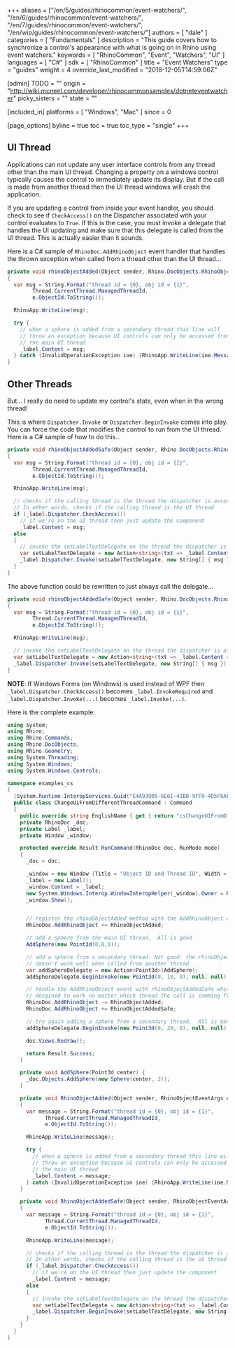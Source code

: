 +++
aliases = ["/en/5/guides/rhinocommon/event-watchers/", "/en/6/guides/rhinocommon/event-watchers/", "/en/7/guides/rhinocommon/event-watchers/", "/en/wip/guides/rhinocommon/event-watchers/"]
authors = [ "dale" ]
categories = [ "Fundamentals" ]
description = "This guide covers how to synchronize a control's appearance with what is going on in Rhino using event watchers."
keywords = [ "RhinoCommon", "Event", "Watchers", "UI" ]
languages = [ "C#" ]
sdk = [ "RhinoCommon" ]
title = "Event Watchers"
type = "guides"
weight = 4
override_last_modified = "2018-12-05T14:59:06Z"

[admin]
TODO = ""
origin = "http://wiki.mcneel.com/developer/rhinocommonsamples/dotneteventwatcher"
picky_sisters = ""
state = ""

[included_in]
platforms = [ "Windows", "Mac" ]
since = 0

[page_options]
byline = true
toc = true
toc_type = "single"
+++

 
## UI Thread

Applications can not update any user interface controls from any thread other than the main UI thread. Changing a property on a windows control typically causes the control to immediately update its display. But if the call is made from another thread then the UI thread windows will crash the application.

If you are updating a control from inside your event handler, you should check to see if `CheckAccess()` on the Dispatcher associated with your control evaluates to `True`. If this is the case, you must invoke a delegate that handles the UI updating and make sure that this delegate is called from the UI thread. This is actually easier than it sounds.

Here is a C# sample of `RhinoDoc.AddRhinoObject` event handler that handles the thrown exception when called from a thread other than the UI thread...

```cs
private void rhinoObjectAdded(Object sender, Rhino.DocObjects.RhinoObjectEventArgs e)
{
  var msg = String.Format("thread id = {0}, obj id = {1}",
        Thread.CurrentThread.ManagedThreadId,
        e.ObjectId.ToString());

  RhinoApp.WriteLine(msg);

  try {
    // when a sphere is added from a secondary thread this line will
    // throw an exception because UI controls can only be accessed from
    // the main UI thread
    _label.Content = msg;
  } catch (InvalidOperationException ioe) {RhinoApp.WriteLine(ioe.Message);}
}
```

## Other Threads

But... I really do need to update my control's state, even when in the wrong thread!

This is where `Dispatcher.Invoke` or `Dispatcher.BeginInvoke` comes into play. You can force the code that modifies the control to run from the UI thread. Here is a C# sample of how to do this...

```cs
private void rhinoObjectAddedSafe(Object sender, Rhino.DocObjects.RhinoObjectEventArgs e)
{
  var msg = String.Format("thread id = {0}, obj id = {1}",
        Thread.CurrentThread.ManagedThreadId,
        e.ObjectId.ToString());

  RhinoApp.WriteLine(msg);

  // checks if the calling thread is the thread the dispatcher is associated with.
  // In other words, checks if the calling thread is the UI thread
  if (_label.Dispatcher.CheckAccess())
    // if we're on the UI thread then just update the component
    _label.Content = msg;
  else
  {
    // invoke the setLabelTextDelegate on the thread the dispatcher is associated with, i.e., the UI thread
    var setLabelTextDelegate = new Action<string>(txt => _label.Content = txt);
    _label.Dispatcher.Invoke(setLabelTextDelegate, new String[] { msg });
  }
}
```

The above function could be rewritten to just always call the delegate...

```cs
private void rhinoObjectAddedSafe(Object sender, Rhino.DocObjects.RhinoObjectEventArgs e)
{
  var msg = String.Format("thread id = {0}, obj id = {1}",
        Thread.CurrentThread.ManagedThreadId,
        e.ObjectId.ToString());

  RhinoApp.WriteLine(msg);

  // invoke the setLabelTextDelegate on the thread the dispatcher is associated with, i.e., the UI thread
  var setLabelTextDelegate = new Action<string>(txt => _label.Content = txt);
  _label.Dispatcher.Invoke(setLabelTextDelegate, new String[] { msg });
}
```

**NOTE**: If Windows Forms (on Windows) is used instead of WPF then `_label.Dispatcher.CheckAccess()` becomes `_label.InvokeRequired` and `_label.Dispatcher.Invoke(...)` becomes `_label.Invoke(...)`.

Here is the complete example:

```cs
using System;
using Rhino;
using Rhino.Commands;
using Rhino.DocObjects;
using Rhino.Geometry;
using System.Threading;
using System.Windows;
using System.Windows.Controls;

namespace examples_cs
{
  [System.Runtime.InteropServices.Guid("E4A93905-6E61-43BB-9FF0-4D5F6AF76704")]
  public class ChangeUiFromDifferentThreadCommand : Command
  {
    public override string EnglishName { get { return "csChangeUIFromDifferentThread"; } }
    private RhinoDoc _doc;
    private Label _label;
    private Window _window;

    protected override Result RunCommand(RhinoDoc doc, RunMode mode)
    {
      _doc = doc;

      _window = new Window {Title = "Object ID and Thread ID", Width = 500, Height = 75};
      _label = new Label();
      _window.Content = _label;
      new System.Windows.Interop.WindowInteropHelper(_window).Owner = Rhino.RhinoApp.MainWindowHandle();
      _window.Show();


      // register the rhinoObjectAdded method with the AddRhinoObject event
      RhinoDoc.AddRhinoObject += RhinoObjectAdded;

      // add a sphere from the main UI thread.  All is good
      AddSphere(new Point3d(0,0,0));

      // add a sphere from a secondary thread. Not good: the rhinoObjectAdded method
      // doesn't work well when called from another thread
      var addSphereDelegate = new Action<Point3d>(AddSphere);
      addSphereDelegate.BeginInvoke(new Point3d(0, 10, 0), null, null);

      // handle the AddRhinoObject event with rhinoObjectAddedSafe which is
      // desgined to work no matter which thread the call is comming from.
      RhinoDoc.AddRhinoObject -= RhinoObjectAdded;
      RhinoDoc.AddRhinoObject += RhinoObjectAddedSafe;

      // try again adding a sphere from a secondary thread.  All is good!
      addSphereDelegate.BeginInvoke(new Point3d(0, 20, 0), null, null);

      doc.Views.Redraw();

      return Result.Success;
    }

    private void AddSphere(Point3d center) {
      _doc.Objects.AddSphere(new Sphere(center, 3));
    }

    private void RhinoObjectAdded(Object sender, RhinoObjectEventArgs e)
    {
      var message = String.Format("thread id = {0}, obj id = {1}",
            Thread.CurrentThread.ManagedThreadId,
            e.ObjectId.ToString());

      RhinoApp.WriteLine(message);

      try {
        // when a sphere is added from a secondary thread this line will
        // throw an exception because UI controls can only be accessed from
        // the main UI thread
        _label.Content = message;
      } catch (InvalidOperationException ioe) {RhinoApp.WriteLine(ioe.Message);}
    }

    private void RhinoObjectAddedSafe(Object sender, RhinoObjectEventArgs e)
    {
      var message = String.Format("thread id = {0}, obj id = {1}",
            Thread.CurrentThread.ManagedThreadId,
            e.ObjectId.ToString());

      RhinoApp.WriteLine(message);

      // checks if the calling thread is the thread the dispatcher is associated with.
      // In other words, checks if the calling thread is the UI thread
      if (_label.Dispatcher.CheckAccess())
        // if we're on the UI thread then just update the component
        _label.Content = message;
      else
      {
        // invoke the setLabelTextDelegate on the thread the dispatcher is associated with, i.e., the UI thread
        var setLabelTextDelegate = new Action<string>(txt => _label.Content = txt);
        _label.Dispatcher.BeginInvoke(setLabelTextDelegate, new String[] { message });
      }
    }
  }
}
```
